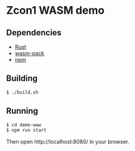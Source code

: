 # Zcon1 WASM demo

## Dependencies

- [Rust](https://www.rust-lang.org/tools/install)
- [wasm-pack](https://rustwasm.github.io/wasm-pack/installer/)
- [npm](https://www.npmjs.com/get-npm)

## Building

```sh
$ ./build.sh
```

## Running

```sh
$ cd demo-www
$ npm run start
```

Then open http://localhost:8080/ in your browser.
